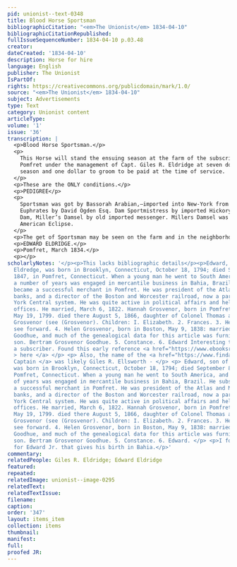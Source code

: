 ```yaml
---
pid: unionist--text-0348
title: Blood Horse Sportsman
bibliographicCitation: "<em>The Unionist</em> 1834-04-10"
bibliographicCitationRepublished: 
fullIssueSequenceNumber: 1834-04-10 p.03.48
creator: 
dateCreated: '1834-04-10'
description: Horse for hire
language: English
publisher: The Unionist
IsPartOf: 
rights: https://creativecommons.org/publicdomain/mark/1.0/
source: "<em>The Unionist</em> 1834-04-10"
subject: Advertisements
type: Text
category: Unionist content
articleType: 
volume: '1'
issue: '36'
transcription: |
  <p>Blood Horse Sportsman.</p>
  <p>
    This Horse will stand the ensuing season at the farm of the subscriber in
    Pomfret under the management of Capt. Giles R. Eldridge at seven dollars the
    season and one dollar to groom to be paid at the time of service.
  </p>
  <p>These are the ONLY conditions.</p>
  <p>PEDIGREE</p>
  <p>
    Sportsman was got by Bassorah Arabian,—imported into New-York from the river
    Euphrates by David Ogden Esq. Dam Sportmistress by imported Hickory, grand
    Dam, Miller’s Damsel by old imported messenger. Millers Damsel was the dam of
    American Eclipse.
  </p>
  <p>The get of Sportsman may be seen on the farm and in the neighborhood.</p>
  <p>EDWARD ELDRIDGE.</p>
  <p>Pomfret, March 1834.</p>
  <p></p>
scholarlyNotes: '</p><p>This lacks bibliographic details</p><p>Edward, son of James
  Eldredge, was born in Brooklyn, Connecticut, October 18, 1794; died September 8,
  1847, in Pomfret, Connecticut. When a young man he went to South America, and for
  a number of years was engaged in mercantile business in Bahia, Brazil. He subsequently
  became a successful merchant in Pomfret. He was president of the Atlas and Merchants''
  banks, and a director of the Boston and Worcester railroad, now a part of the New
  York Central system. He was quite active in political affairs and held several public
  offices. He married, March 6, 1822. Hannah Grosvenor, born in Pomfret, Connecticut,
  May 19, 1799. died there August 5, 1866, daughter of Colonel Thomas and Ann (Mumford)
  Grosvenor (see (Grosvenor). Children: I. Elizabeth. 2. Frances. 3. Henry Grosvenor,
  see forward. 4. Helen Grosvenor, born in Boston, May 9, 1838: married Charles Wells
  Goodhue, and much of the genealogical data for this article was furnished by her
  son. Bertram Grosvenor Goodhue. 5. Constance. 6. Edward Interesting that he was
  a subscriber. Found this early reference <a href="https://www.ebooksread.com/authors-eng/william-richard-cutter/genealogical-and-personal-memoirs-relating-to-the-families-of-the-state-of-massa-ttu-838/page-95-genealogical-and-personal-memoirs-relating-to-the-families-of-the-state-of-massa-ttu-838.shtml"
  > here </a> </p> <p> Also, the name of the <a href="https://www.findagrave.com/memorial/8978626/giles-ellsworth">
  Captain </a> was likely Giles R. Ellsworth - </p> <p> Edward, son of James Eldredge,
  was born in Brooklyn, Connecticut, October 18, 1794; died September 8, 1847, in
  Pomfret, Connecticut. When a young man he went to South America, and for a number
  of years was engaged in mercantile business in Bahia, Brazil. He subsequently became
  a successful merchant in Pomfret. He was president of the Atlas and Merchants''
  banks, and a director of the Boston and Worcester railroad, now a part of the New
  York Central system. He was quite active in political affairs and held several public
  offices. He married, March 6, 1822. Hannah Grosvenor, born in Pomfret, Connecticut,
  May 19, 1799. died there August 5, 1866, daughter of Colonel Thomas and Ann (Mumford)
  Grosvenor (see (Grosvenor). Children: I. Elizabeth. 2. Frances. 3. Henry Grosvenor,
  see forward. 4. Helen Grosvenor, born in Boston, May 9, 1838: married Charles Wells
  Goodhue, and much of the genealogical data for this article was furnished by her
  son. Bertram Grosvenor Goodhue. 5. Constance. 6. Edward. </p> <p>I found a grave
  for Edward Jr. that gives his birth in Bahia.</p>'
commentary: 
relatedPeople: Giles R. Eldridge; Edward Eldridge
featured: 
repeated: 
relatedImage: unionist--image-0295
relatedText: 
relatedTextIssue: 
filename: 
caption: 
order: '347'
layout: items_item
collection: items
thumbnail: 
manifest: 
full: 
proofed JR: 
---
```

